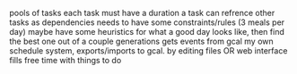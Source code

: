 pools of tasks
each task must have a duration
a task can refrence other tasks as dependencies
needs to have some constraints/rules (3 meals per day)
maybe have some heuristics for what a good day looks like, then find the best one out of a couple generations
gets events from gcal
my own schedule system, exports/imports to gcal. by editing files OR web interface
fills free time with things to do
